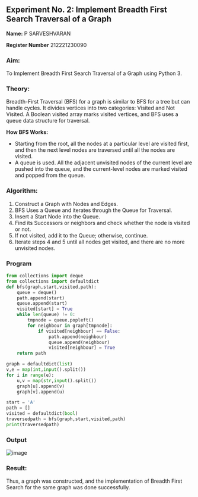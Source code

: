 ## Experiment No. 2: Implement Breadth First Search Traversal of a Graph

**Name:** P SARVESHVARAN 

**Register Number** 212221230090

### Aim:
To Implement Breadth First Search Traversal of a Graph using Python 3.

### Theory:
Breadth-First Traversal (BFS) for a graph is similar to BFS for a tree but can handle cycles. It divides vertices into two categories: Visited and Not Visited. A Boolean visited array marks visited vertices, and BFS uses a queue data structure for traversal.

**How BFS Works:**
- Starting from the root, all the nodes at a particular level are visited first, and then the next level nodes are traversed until all the nodes are visited.
- A queue is used. All the adjacent unvisited nodes of the current level are pushed into the queue, and the current-level nodes are marked visited and popped from the queue.

### Algorithm:
1. Construct a Graph with Nodes and Edges.
2. BFS Uses a Queue and iterates through the Queue for Traversal.
3. Insert a Start Node into the Queue.
4. Find its Successors or neighbors and check whether the node is visited or not.
5. If not visited, add it to the Queue; otherwise, continue.
6. Iterate steps 4 and 5 until all nodes get visited, and there are no more unvisited nodes.

### Program
```python
from collections import deque
from collections import defaultdict
def bfs(graph,start,visited,path):
    queue = deque()
    path.append(start)
    queue.append(start)
    visited[start] = True
    while len(queue) != 0:
        tmpnode = queue.popleft()
        for neighbour in graph[tmpnode]:
            if visited[neighbour] == False:
                path.append(neighbour)
                queue.append(neighbour)
                visited[neighbour] = True
    return path

graph = defaultdict(list)
v,e = map(int,input().split())
for i in range(e):
    u,v = map(str,input().split())
    graph[u].append(v)
    graph[v].append(u)

start = 'A'
path = []
visited = defaultdict(bool)
traversedpath = bfs(graph,start,visited,path)
print(traversedpath)
```
### Output 
![image](https://github.com/manojvenaram/19AI405FUNDAMENTALSOFARTIFICIALINTELLIGENCE/assets/94165064/aca0bf6c-b025-4b0c-905e-80cdc7e0da01)


### Result:
Thus, a graph was constructed, and the implementation of Breadth First Search for the same graph was done successfully.
